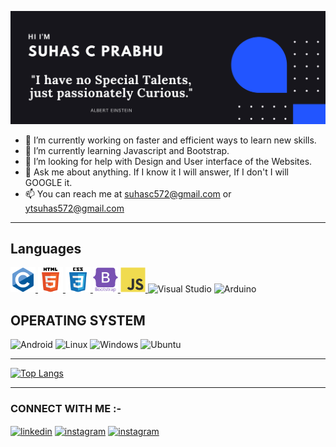 
![](Profile_Github.png)


    

- 🔭 I’m currently working on faster and efficient ways to learn new skills.
- 🌱 I’m currently learning Javascript and Bootstrap.
- 🤔 I’m looking for help with Design and User interface of the Websites.
- 💬 Ask me about anything. If I know it I will answer, If I don't I will GOOGLE it.
- 📫 You can reach me at suhasc572@gmail.com or ytsuhas572@gmail.com

<hr>

<!-- <a href="https://github.com/anuraghazra/github-readme-stats">
      <img width=325 align="left" src="https://github-readme-stats.vercel.app/api/top-langs/?username=SuhasC572&langs_count=20&theme=highcontrast&layout=compact" />
    </a> -->
    
## Languages
<div align="left">
  <a href="https://www.cprogramming.com/" target="_blank" title ="C"> <img
            src="https://raw.githubusercontent.com/devicons/devicon/master/icons/c/c-original.svg" alt="c" width="40"
            height="40" /> </a>  
  <a href="https://www.w3.org/html/" target="_blank" title ="html"> <img
            src="https://raw.githubusercontent.com/devicons/devicon/master/icons/html5/html5-original-wordmark.svg"
            alt="html5" width="40" height="40" /> </a>  
  <a href="https://www.w3schools.com/css/" target="_blank" title ="CSS">
        <img src="https://raw.githubusercontent.com/devicons/devicon/master/icons/css3/css3-original-wordmark.svg"
            alt="css3" width="40" height="40" /> </a>
  <a href="https://getbootstrap.com" target="_blank" title ="bootstrap"> <img
            src="https://raw.githubusercontent.com/devicons/devicon/master/icons/bootstrap/bootstrap-plain-wordmark.svg"
            alt="bootstrap" width="40" height="40" /> </a>
    <a href="https://developer.mozilla.org/en-US/docs/Web/JavaScript" target="_blank" title ="JavaScript"> <img
            src="https://raw.githubusercontent.com/devicons/devicon/master/icons/javascript/javascript-original.svg"
            alt="javascript" width="40" height="40" /> </a>
    <a  target="_blank" title ="JavaScript"> <img
            src="https://img.shields.io/badge/Visual%20Studio%20Code-0078d7.svg?style=for-the-badge&logo=visual-studio-code&logoColor=white"
            alt="Visual Studio" height="40" /> </a>
    <a  target="_blank" title ="JavaScript"> <img
            src="https://img.shields.io/badge/-Arduino-00979D?style=for-the-badge&logo=Arduino&logoColor=white"
            alt="Arduino"  height="40" /> </a>

  </div>
  
  ## OPERATING SYSTEM
<div align="left">
    <a  target="_blank" title ="Android"> <img
            src="https://img.shields.io/badge/Android-3DDC84?style=for-the-badge&logo=android&logoColor=white"
            alt="Android"  height="40" /> </a>
    <a  target="_blank" title ="Linux"> <img
            src="https://img.shields.io/badge/Linux-FCC624?style=for-the-badge&logo=linux&logoColor=black"
            alt="Linux"  height="40" /> </a>
    <a  target="_blank" title ="Windows"> <img
            src="https://img.shields.io/badge/Windows-0078D6?style=for-the-badge&logo=windows&logoColor=white"
            alt="Windows"  height="40" /> </a>
    <a  target="_blank" title ="Ubuntu"> <img
            src="https://img.shields.io/badge/Ubuntu-E95420?style=for-the-badge&logo=ubuntu&logoColor=white"
            alt="Ubuntu"  height="40" /> </a>
  </div>
  

<hr>

[![Top Langs](https://github-readme-stats.vercel.app/api/top-langs/?username=SuhasC572&layout=compact)](https://github.com/anuraghazra/github-readme-stats)


<hr>

### CONNECT WITH ME :- 

<div align="left">
     <a href="https://www.linkedin.com/in/suhas-c-prabhu-963398211/" target="blank"><img align="center"
            src="https://img.shields.io/badge/linkedin-%230077B5.svg?style=for-the-badge&logo=linkedin&logoColor=white" alt="linkedin" height="30"
             /></a>
     <a href="https://www.instagram.com/_c_suhas_572_/" target="blank"><img align="center"
            src="https://img.shields.io/badge/Instagram-%23E4405F.svg?style=for-the-badge&logo=Instagram&logoColor=white" alt="instagram" height="30"
                                                                              /></a>
    <a href="https://www.facebook.com/people/Suhas-C/100079621551221/" target="blank"><img align="center"
            src="https://img.shields.io/badge/Facebook-%231877F2.svg?style=for-the-badge&logo=Facebook&logoColor=white" alt="instagram" height="30"
                                                                              /></a>
    </div>



